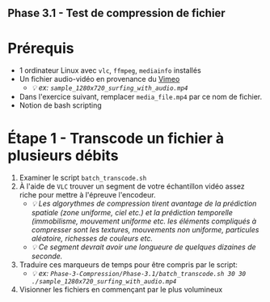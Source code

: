 Phase 3.1 - Test de compression de fichier
------------------------------------------

# Prérequis

- 1 ordinateur Linux avec `vlc`, `ffmpeg`, `mediainfo` installés
- Un fichier audio-vidéo en provenance du [Vimeo](https://vimeo.com/995688942)
    - *💡 ex: `sample_1280x720_surfing_with_audio.mp4`*
- Dans l'exercice suivant, remplacer `media_file.mp4` par ce nom de fichier.
- Notion de bash scripting

# Étape 1 - Transcode un fichier à plusieurs débits

1. Examiner le script `batch_transcode.sh`
2. À l'aide de `VLC` trouver un segment de votre échantillon vidéo assez riche pour mettre à l'épreuve l'encodeur.
    - *💡 Les algorythmes de compression tirent avantage de la prédiction spatiale (zone uniforme, ciel etc.) et la prédiction temporelle (immobilisme, mouvement uniforme etc. les éléments compliqués à compresser sont les textures, mouvements non uniforme, particules aléatoire, richesses de couleurs etc.*
    - *💡 Ce segment devrait avoir une longueure de quelques dizaines de seconde.*
3. Traduire ces marqueurs de temps pour être compris par le script:
    - *💡 ex: `Phase-3-Compression/Phase-3.1/batch_transcode.sh 30 30 ./sample_1280x720_surfing_with_audio.mp4`*
4. Visionner les fichiers en commençant par le plus volumineux

